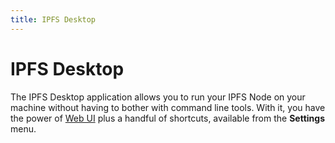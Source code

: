 ```yaml
---
title: IPFS Desktop
---
```


# IPFS Desktop

The IPFS Desktop application allows you to run your IPFS Node on your machine without having to bother with command line tools. With it, you have the power of [Web UI](https://github.com/ipfs-shipyard/ipfs-webui) plus a handful of shortcuts, available from the **Settings** menu.
